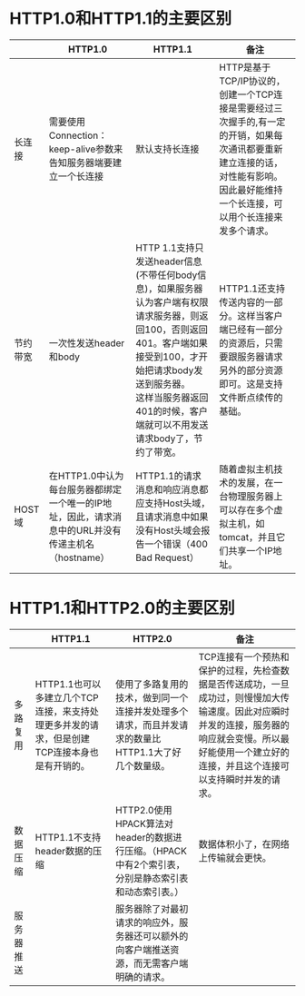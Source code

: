 # HTTP1.0和HTTP1.1的主要区别

|          | HTTP1.0                                                      | HTTP1.1                                                      | 备注                                                         |
| -------- | ------------------------------------------------------------ | ------------------------------------------------------------ | ------------------------------------------------------------ |
| 长连接   | 需要使用Connection： keep-alive参数来告知服务器端要建立一个长连接 | 默认支持长连接                                               | HTTP是基于TCP/IP协议的，创建一个TCP连接是需要经过三次握手的,有一定的开销，如果每次通讯都要重新建立连接的话，对性能有影响。因此最好能维持一个长连接，可以用个长连接来发多个请求。 |
| 节约带宽 | 一次性发送header和body                                       | HTTP 1.1支持只发送header信息(不带任何body信息)，如果服务器认为客户端有权限请求服务器，则返回100，否则返回401。客户端如果接受到100，才开始把请求body发送到服务器。<br />这样当服务器返回401的时候，客户端就可以不用发送请求body了，节约了带宽。 | HTTP1.1还支持传送内容的一部分。这样当客户端已经有一部分的资源后，只需要跟服务器请求另外的部分资源即可。这是支持文件断点续传的基础。 |
| HOST域   | 在HTTP1.0中认为每台服务器都绑定一个唯一的IP地址，因此，请求消息中的URL并没有传递主机名（hostname） | HTTP1.1的请求消息和响应消息都应支持Host头域，且请求消息中如果没有Host头域会报告一个错误（400 Bad Request） | 随着虚拟主机技术的发展，在一台物理服务器上可以存在多个虚拟主机，如tomcat，并且它们共享一个IP地址。 |



# HTTP1.1和HTTP2.0的主要区别

|            | HTTP1.1                                                      | HTTP2.0                                                      | 备注                                                         |
| ---------- | ------------------------------------------------------------ | ------------------------------------------------------------ | ------------------------------------------------------------ |
| 多路复用   | HTTP1.1也可以多建立几个TCP连接，来支持处理更多并发的请求，但是创建TCP连接本身也是有开销的。 | 使用了多路复用的技术，做到同一个连接并发处理多个请求，而且并发请求的数量比HTTP1.1大了好几个数量级。 | TCP连接有一个预热和保护的过程，先检查数据是否传送成功，一旦成功过，则慢慢加大传输速度。因此对应瞬时并发的连接，服务器的响应就会变慢。所以最好能使用一个建立好的连接，并且这个连接可以支持瞬时并发的请求。 |
| 数据压缩   | HTTP1.1不支持header数据的压缩                                | HTTP2.0使用HPACK算法对header的数据进行压缩。（HPACK 中有2个索引表，分别是静态索引表和动态索引表。） | 数据体积小了，在网络上传输就会更快。                         |
| 服务器推送 |                                                              | 服务器除了对最初请求的响应外，服务器还可以额外的向客户端推送资源，而无需客户端明确的请求。 |                                                              |










